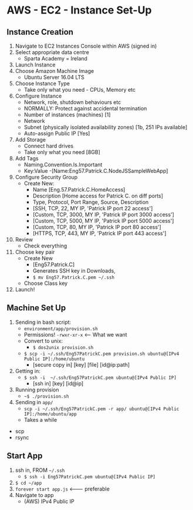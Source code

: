 # AWS - EC2 - Instance Set-Up

## Instance Creation

1) Navigate to EC2 Instances Console within AWS (signed in)
2) Select appropriate data centre 
	- Sparta Academy = Ireland
3) Launch Instance
4) Choose Amazon Machine Image
	- Ubuntu Server 16.04 LTS
5) Choose Instance Type
	- Take only what you need - CPUs, Memory etc
6) Configure Instance
	- Network, role, shutdown behaviours etc
	- NORMALLY: Protect against accidental termination
	- Number of instances (machines) [1]
	- Network
	- Subnet (physically isolated availability zones) [1b, 251 IPs available]
	- Auto-assign Public IP [Yes]
7) Add Storage
	- Connect hard drives
	- Take only what you need [8GB]
8) Add Tags
	- Naming.Convention.Is.Important
	- Key:Value
	-[Name:Eng57.Patrick.C.NodeJSSampleWebApp]
9) Configure Security Group
	- Create New:
		- Name [Eng.57.Patrick.C.HomeAccess]
		- Description [Home access for Patrick C. on diff ports]
		- Type, Protocol, Port Range, Source, Description
		- [SSH, TCP, 22, MY IP, 'Patrick IP port 22 access']
		- [Custom, TCP, 3000, MY IP, 'Patrick IP port 3000 access']
		- [Custom, TCP, 5000, MY IP, 'Patrick IP port 5000 access']
		- [Custom, TCP, 80, MY IP, 'Patrick IP port 80 access']
		- [HTTPS, TCP, 443, MY IP, 'Patrick IP port 443 access']
10) Review
	- Check everything
11) Choose key pair
	- Create New
		- [Eng57.Patrick.C]
		- Generates SSH key in Downloads,
		- `$ mv Eng57.Patrick.C.pem ~/.ssh`
	- Choose Class key
12) Launch!

## Machine Set Up

1) Sending in bash script:
	- `environment/app/provision.sh`
	- Permissions! `-rwxr-xr-x` <-- What we want
	- Convert to unix:
		- `$ dos2unix provision.sh`
	- `$ scp -i ~/.ssh/Eng57PatrickC.pem provision.sh ubuntu@[IPv4 Public IP]:/home/ubuntu`
		- [secure copy in] [key] [file] [id@ip:path]
2) Getting in:
	- `$ ssh -i  ~/.ssh/Eng57PatrickC.pem ubuntu@[IPv4 Public IP]`
		- [ssh in] [key] [id@ip]
3) Running provision
	- `~$ ./provision.sh`
4) Sending in `app/`
	- `scp -i ~/.ssh/Eng57PatrickC.pem -r app/ ubuntu@[IPv4 Public IP]:/home/ubuntu/app`
	- Takes a while

- scp
- rsync

## Start App

1) ssh in, FROM `~/.ssh`
	- `$ ssh -i Eng57PatrickC.pem ubuntu@[IPv4 Public IP]`
2) `$ cd ~/app`
3) `forever start app.js`  <--- preferable
4) Navigate to app
	- (AWS) IPv4 Public IP